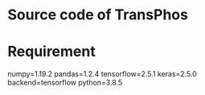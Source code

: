 # Source code of TransPhos


Requirement
=========
numpy=1.19.2
pandas=1.2.4
tensorflow=2.5.1
keras=2.5.0
backend=tensorflow
python=3.8.5

